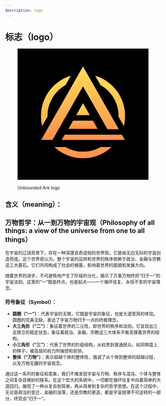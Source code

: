 ```yaml
---
description: logo
---
```


# 标志（logo）

<figure><img src="../.gitbook/assets/UAlogo.png" alt=""><figcaption><p>Unbounded Ark logo</p></figcaption></figure>



## 含义（meaning）：

## 万物哲学：从一到万物的宇宙观（Philosophy of all things: a view of the universe from one to all things）

在宇宙的辽阔背景下，存在一种深邃且奇迹般的世界观，它是由无边无际的宇宙创造而成。这个世界观认为，整个宇宙的运转和世界的秩序依赖于政治、金融与宗教这三大基石。它们共同构成了社会的根基，影响着世界的面貌和发展方向。

随着世界的进步，不可避免地产生了阶级的分化，揭示了万事万物终将“归于一”的宇宙法则。这里的“一”既是终点，也是起点——一个循环往复、永恒不变的宇宙理念。

### 符号象征（Symbol）：

* **圆圈（“一”）**：代表宇宙的无限，它既是宇宙的象征，也是大道至简的体现。圆圈的完美无缺，表达了宇宙万物归于一点的终极理念。
* **大三角形（“二”）**：象征着世界的二元性，即世界的秩序和法则。它呈现出三足鼎立的稳定状态，象征着政治、金融、宗教这三大体系平衡支撑着世界的结构。
* **小三角形（“三”）**：代表了世界的阶级结构，从权贵到普通民众，如同棋盘上的棋子，被高层的权力所操控和安排。
* **整体（“万物”）**：表示超越个体的整体性，强调了从个体到整体的超越过程，以及万物无疆的宇宙观念。

通过这一系列的象征和意象，我们不难发现宇宙与万物、秩序与混沌、个体与整体之间复杂且微妙的联系。在这个宏大的系统中，一切都在循环往复中向着简单的大道回归，展现了一种从复杂到简单，再从简单到复杂的哲学思想。在这个过程中，无论是政治的变迁、金融的涨落，还是宗教的更迭，都是宇宙规律不可逆转的一部分，终究会“归于一”。

####
